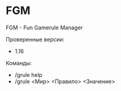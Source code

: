 # FGM
FGM - Fun Gamerule Manager

Проверенные версии:
 - 1.16

Команды:
 - /grule help
 - /grule <Мир> <Правило> <Значение>
